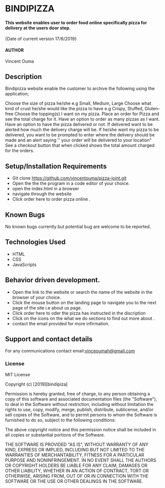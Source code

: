 # BINDIPIZZA

#### This website enables user to order food online specifically pizza for delivery at the users door step. 
{Date of current version 17/6/2019}

#### AUTHOR

Vincent Ouma

## Description

Bindipizza website enable the customer to archive the following using the application;

Choose the size of pizza he/she e.g Small, Medium, Large
Choose what kind of crust he/she would like the pizza to have e.g Crispy, Stuffed, Gluten-free
Choose the topping(s) I want on my pizza.
Place an order for  Pizza and see the total charge for it.
Have an option to order as many pizzas as I want.
Have an option to have the pizza delivered or not.  If delivered  want to be alerted how much the delivery charge will be.
If he/she want my pizza to be delivered, you want to be prompted to enter where the delivery should be made and an alert saying '' your order will be delivered to your location"
See a checkout button that when clicked shows the total amount charged for the orders.

## Setup/Installation Requirements

-   Git clone https://github.com/vincentouma/pizza-joint.git
-   Open the the the program in a code editor of your choice.
-   open the index.html in a browser
-   navigate through the website
-    Click order here to order pizza online .

## Known Bugs

No known bugs currently but potential bug are welcome to be reported.

## Technologies Used

-   HTML
-   CSS
-   JavaScripts

## Behavior driven development.
* Open the link to the website or search the name of the website in the browser of your choice.
* Click the mouse button on the landing page to navigate you to the next page of the site i.e about us page.
* Click order here to oder the pizza has instructed in the discription
* Click on the icons on the what we do sections to find out more about .
* contact the email provided for more infirmation.

## Support and contact details

For any communications contact
email:vinceoumah@gmail.com

### License

MIT License

Copyright (c) [2019][bindipiza]

Permission is hereby granted, free of charge, to any person obtaining a copy
of this software and associated documentation files (the "Software"), to deal
in the Software without restriction, including without limitation the rights
to use, copy, modify, merge, publish, distribute, sublicense, and/or sell
copies of the Software, and to permit persons to whom the Software is
furnished to do so, subject to the following conditions:

The above copyright notice and this permission notice shall be included in all
copies or substantial portions of the Software.

THE SOFTWARE IS PROVIDED "AS IS", WITHOUT WARRANTY OF ANY KIND, EXPRESS OR
IMPLIED, INCLUDING BUT NOT LIMITED TO THE WARRANTIES OF MERCHANTABILITY,
FITNESS FOR A PARTICULAR PURPOSE AND NONINFRINGEMENT. IN NO EVENT SHALL THE
AUTHORS OR COPYRIGHT HOLDERS BE LIABLE FOR ANY CLAIM, DAMAGES OR OTHER
LIABILITY, WHETHER IN AN ACTION OF CONTRACT, TORT OR OTHERWISE, ARISING FROM,
OUT OF OR IN CONNECTION WITH THE SOFTWARE OR THE USE OR OTHER DEALINGS IN THE
SOFTWARE.